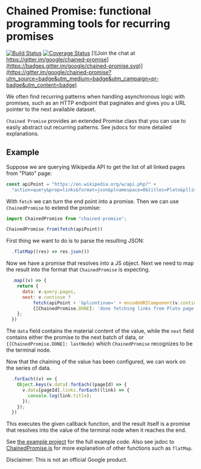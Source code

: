 # Chained Promise: functional programming tools for recurring promises

[![Build Status](https://travis-ci.org/google/chained-promise.svg?branch=travis-ci)](https://travis-ci.org/google/chained-promise) [![Coverage Status](https://coveralls.io/repos/google/chained-promise/badge.svg?branch=master&service=github)](https://coveralls.io/github/google/chained-promise?branch=master) [![Join the chat at https://gitter.im/google/chained-promise](https://badges.gitter.im/google/chained-promise.svg)](https://gitter.im/google/chained-promise?utm_source=badge&utm_medium=badge&utm_campaign=pr-badge&utm_content=badge)

We often find recurring patterns when handling asynchronous logic with promises, such as an HTTP endpoint that paginates and gives you a URL pointer to the next available dataset.

`Chained Promise` provides an extended Promise class that you can use to easily abstract out recurring patterns. See jsdocs for more detailed explanations.

## Example

Suppose we are querying Wikipedia API to get the list of all linked pages from "Plato" page:

```javascript
const apiPoint = "https://en.wikipedia.org/w/api.php?" +
  "action=query&prop=links&format=json&plnamespace=0&titles=Plato&pllimit=500";
```

With `fetch` we can turn the end point into a promise. Then we can use `ChainedPromise` to extend the promise:

```javascript
import ChainedPromise from "chained-promise";

ChainedPromise.from(fetch(apiPoint))
```

First thing we want to do is to parse the resulting JSON:

```javascript
  .flatMap((res) => res.json())
```

Now we have a promise that resolves into a JS object. Next we need to map the result into the format that `ChainedPromise` is expecting.

```javascript
  .map((v) => {
    return {
      data: v.query.pages,
      next: v.continue ?
          fetch(apiPoint + '&plcontinue=' + encodeURIComponent(v.continue.plcontinue)) :
          {[ChainedPromise.DONE]: 'done fetching links from Plato page'}
    };
  })
```

The `data` field contains the material content of the value, while the `next` field contains either the promise to the next batch of data, or `{[ChainedPromise.DONE]: lastNode}` which `ChainedPromise` recognizes to be the terminal node.

Now that the chaining of the value has been configured, we can work on the series of data.

```javascript
  .forEach((v) => {
    Object.keys(v.data).forEach((pageId) => {
      v.data[pageId].links.forEach((link) => {
        console.log(link.title);
      });
    });
  })
```

This executes the given callback function, and the result itself is a promise that resolves into the value of the terminal node when it reaches the end.

See [the example project](examples/wikipedia-list-links) for the full example code. Also see jsdoc to [ChainedPromise.js](src/ChainedPromise.js) for more explanation of other functions such as `flatMap`.

Disclaimer: This is not an official Google product.
